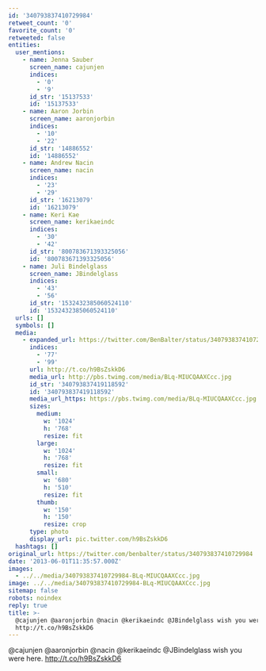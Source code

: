 ```yaml
---
id: '340793837410729984'
retweet_count: '0'
favorite_count: '0'
retweeted: false
entities:
  user_mentions:
    - name: Jenna Sauber
      screen_name: cajunjen
      indices:
        - '0'
        - '9'
      id_str: '15137533'
      id: '15137533'
    - name: Aaron Jorbin
      screen_name: aaronjorbin
      indices:
        - '10'
        - '22'
      id_str: '14886552'
      id: '14886552'
    - name: Andrew Nacin
      screen_name: nacin
      indices:
        - '23'
        - '29'
      id_str: '16213079'
      id: '16213079'
    - name: Keri Kae
      screen_name: kerikaeindc
      indices:
        - '30'
        - '42'
      id_str: '800783671393325056'
      id: '800783671393325056'
    - name: Juli Bindelglass
      screen_name: JBindelglass
      indices:
        - '43'
        - '56'
      id_str: '1532432385060524110'
      id: '1532432385060524110'
  urls: []
  symbols: []
  media:
    - expanded_url: https://twitter.com/BenBalter/status/340793837410729984/photo/1
      indices:
        - '77'
        - '99'
      url: http://t.co/h9BsZskkD6
      media_url: http://pbs.twimg.com/media/BLq-MIUCQAAXCcc.jpg
      id_str: '340793837419118592'
      id: '340793837419118592'
      media_url_https: https://pbs.twimg.com/media/BLq-MIUCQAAXCcc.jpg
      sizes:
        medium:
          w: '1024'
          h: '768'
          resize: fit
        large:
          w: '1024'
          h: '768'
          resize: fit
        small:
          w: '680'
          h: '510'
          resize: fit
        thumb:
          w: '150'
          h: '150'
          resize: crop
      type: photo
      display_url: pic.twitter.com/h9BsZskkD6
  hashtags: []
original_url: https://twitter.com/benbalter/status/340793837410729984
date: '2013-06-01T11:35:57.000Z'
images:
  - ../../media/340793837410729984-BLq-MIUCQAAXCcc.jpg
image: ../../media/340793837410729984-BLq-MIUCQAAXCcc.jpg
sitemap: false
robots: noindex
reply: true
title: >-
  @cajunjen @aaronjorbin @nacin @kerikaeindc @JBindelglass wish you were here.
  http://t.co/h9BsZskkD6
---
```


@cajunjen @aaronjorbin @nacin @kerikaeindc @JBindelglass wish you were here. http://t.co/h9BsZskkD6